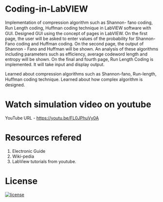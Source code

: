 # Coding-in-LabVIEW
Implementation of compression algorithm such as Shannon- fano coding, Run Length coding, Huﬀman coding technique in LabVIEW software with GUI.
Designed GUI using the concept of pages in LabVIEW. On the first page, the user will be asked to enter values of the probability for Shannon-Fano coding and Huffman coding.
On the second page, the output of Shannon - Fano and Huffman will be shown. An analysis of these algorithms including parameters such as efficiency, average codeword length and entropy will be shown.
On the final and fourth page, Run Length Coding is implemented. It will take input and display output.

Learned about compression algorithms such as Shannon-fano, Run-length, Huﬀman coding technique. Learned about how complex algorithm is designed.
# Watch simulation video on youtube
YouTube URL - https://youtu.be/FL0JPhuVy0A

# Resources refered
1. Electronic Guide
2. Wiki-pedia
3. LabView tutorials from youtube.

# License

[![license](https://img.shields.io/github/license/DAVFoundation/captain-n3m0.svg?style=flat-square)](https://github.com/vaibhavt802/Coding-in-LabVIEW/blob/master/LICENSE)
